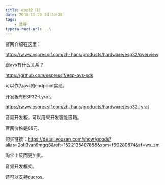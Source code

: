 ```yaml
---
title: esp32（1）
date: 2018-11-29 14:30:28
tags:
	- 蓝牙
typora-root-url: ..\
---
```




官网介绍在这里：

https://www.espressif.com/zh-hans/products/hardware/esp32/overview

跟avs有什么关系？

https://github.com/espressif/esp-avs-sdk

可以作为avs的endpoint实现。

开发板有ESP32-Lyrat。

https://www.espressif.com/zh-hans/products/hardware/esp32-lyrat

音频开发板，可以用来开发智能音箱。

官网价格是88元。

购买链接：https://detail.youzan.com/show/goods?alias=2oli3van9mgq8&reft=1522135407855&spm=f69280674&sf=wx_sm

淘宝上反而更加贵。



音频开发框架。

还可以支持dueros。


